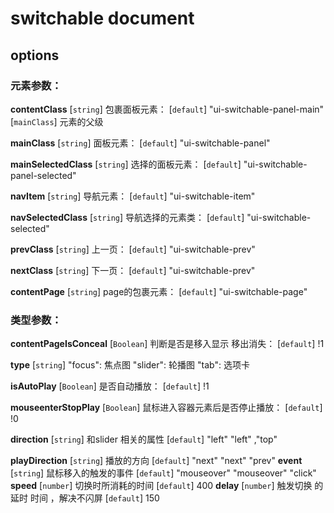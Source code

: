switchable document
===================
options
----------------------
### 元素参数：
**contentClass** [`string`]
    包裹面板元素： 
   [`default`] "ui-switchable-panel-main"
   [`mainClass`] 元素的父级
        
**mainClass** [`string`]
    面板元素：
    [`default`] "ui-switchable-panel"
    
**mainSelectedClass** [`string`]
    选择的面板元素： 
    [`default`] "ui-switchable-panel-selected"
   
**navItem**  [`string`]
     导航元素：
     [`default`] "ui-switchable-item"
     
**navSelectedClass** [`string`]
    导航选择的元素类：
     [`default`] "ui-switchable-selected"
     
**prevClass** [`string`]
    上一页：
 [`default`] "ui-switchable-prev"
 
 **nextClass** [`string`]
     下一页：
  [`default`] "ui-switchable-prev"
  
**contentPage** [`string`]
    page的包裹元素：
  [`default`] "ui-switchable-page"
  
### 类型参数：
**contentPageIsConceal**  [`Boolean`]
      判断是否是移入显示 移出消失：
      [`default`] !1

 **type** [`string`]
  "focus":  焦点图
  "slider": 轮播图
  "tab":    选项卡
  
**isAutoPlay** [`Boolean`]
    是否自动播放：
   [`default`] !1
   
**mouseenterStopPlay** [`Boolean`]
    鼠标进入容器元素后是否停止播放：
     [`default`] !0
     
 **direction** [`string`]
    和slider 相关的属性
    [`default`]  "left"
    "left" ,"top"
    
 **playDirection** [`string`]
    播放的方向
    [`default`]  "next"
    "next" "prev"
**event** [`string`]
    鼠标移入的触发的事件
    [`default`]  "mouseover"
    "mouseover" "click"
 **speed**  [`number`]
    切换时所消耗的时间
   [`default`] 400
**delay**  [`number`]
    触发切换 的延时 时间 ，解决不闪屏
    [`default`] 150